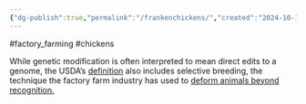 ```yaml
---
{"dg-publish":true,"permalink":"/frankenchickens/","created":"2024-10-16T09:36:55.722+01:00","updated":"2025-09-28T23:53:28.365+01:00"}
---
```


#factory_farming #chickens 

While genetic modification is often interpreted to mean direct edits to a genome, the USDA’s [definition](https://www.usda.gov/topics/biotechnology/biotechnology-glossary) also includes selective breeding, the technique the factory farm industry has used to [deform animals beyond recognition.](https://www.farmforward.com/issues/genetic-modification/)



